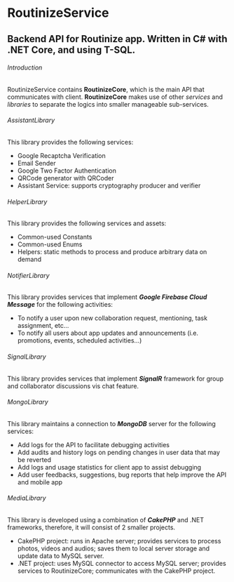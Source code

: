 # RoutinizeService
## Backend API for Routinize app. Written in C# with .NET Core, and using T-SQL.

###### Introduction

RoutinizeService contains **RoutinizeCore**, which is the main API that communicates with client.
**RoutinizeCore** makes use of other *services* and *libraries* to separate the logics into smaller manageable sub-services.

###### AssistantLibrary

This library provides the following services:

- Google Recaptcha Verification
- Email Sender
- Google Two Factor Authentication
- QRCode generator with QRCoder
- Assistant Service: supports cryptography producer and verifier

###### HelperLibrary

This library provides the following services and assets:

- Common-used Constants
- Common-used Enums
- Helpers: static methods to process and produce arbitrary data on demand

###### NotifierLibrary

This library provides services that implement ***Google Firebase Cloud Message*** for the following activities:

- To notify a user upon new collaboration request, mentioning, task assignment, etc...
- To notify all users about app updates and announcements (i.e. promotions, events, scheduled activities...)

###### SignalLibrary

This library provides services that implement ***SignalR*** framework for group and collaborator discussions vis chat feature.

###### MongoLibrary

This library maintains a connection to ***MongoDB*** server for the following services:

- Add logs for the API to facilitate debugging activities
- Add audits and history logs on pending changes in user data that may be reverted
- Add logs and usage statistics for client app to assist debugging
- Add user feedbacks, suggestions, bug reports that help improve the API and mobile app

###### MediaLibrary

This library is developed using a combination of ***CakePHP*** and .NET frameworks, therefore, it will consist of 2 smaller projects.

- CakePHP project: runs in Apache server; provides services to process photos, videos and audios; saves them to local server storage and update data to MySQL server.
- .NET project: uses MySQL connector to access MySQL server; provides services to RoutinizeCore; communicates with the CakePHP project.

